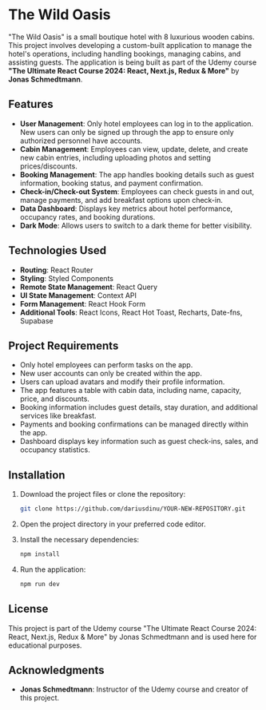 # The Wild Oasis

"The Wild Oasis" is a small boutique hotel with 8 luxurious wooden cabins. This project involves developing a custom-built application to manage the hotel's operations, including handling bookings, managing cabins, and assisting guests. The application is being built as part of the Udemy course **"The Ultimate React Course 2024: React, Next.js, Redux & More"** by **Jonas Schmedtmann**.

## Features

- **User Management**: Only hotel employees can log in to the application. New users can only be signed up through the app to ensure only authorized personnel have accounts.
- **Cabin Management**: Employees can view, update, delete, and create new cabin entries, including uploading photos and setting prices/discounts.
- **Booking Management**: The app handles booking details such as guest information, booking status, and payment confirmation.
- **Check-in/Check-out System**: Employees can check guests in and out, manage payments, and add breakfast options upon check-in.
- **Data Dashboard**: Displays key metrics about hotel performance, occupancy rates, and booking durations.
- **Dark Mode**: Allows users to switch to a dark theme for better visibility.

## Technologies Used

- **Routing**: React Router
- **Styling**: Styled Components
- **Remote State Management**: React Query
- **UI State Management**: Context API
- **Form Management**: React Hook Form
- **Additional Tools**: React Icons, React Hot Toast, Recharts, Date-fns, Supabase

## Project Requirements

- Only hotel employees can perform tasks on the app.
- New user accounts can only be created within the app.
- Users can upload avatars and modify their profile information.
- The app features a table with cabin data, including name, capacity, price, and discounts.
- Booking information includes guest details, stay duration, and additional services like breakfast.
- Payments and booking confirmations can be managed directly within the app.
- Dashboard displays key information such as guest check-ins, sales, and occupancy statistics.

## Installation

1. Download the project files or clone the repository:

   ```bash
   git clone https://github.com/dariusdinu/YOUR-NEW-REPOSITORY.git

   ```

2. Open the project directory in your preferred code editor.

3. Install the necessary dependencies:

   ```bash
   npm install
   ```

4. Run the application:

   ```bash
   npm run dev
   ```

## License

This project is part of the Udemy course "The Ultimate React Course 2024: React, Next.js, Redux & More" by Jonas Schmedtmann and is used here for educational purposes.

## Acknowledgments

- **Jonas Schmedtmann**: Instructor of the Udemy course and creator of this project.
